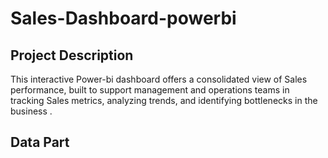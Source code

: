 # Sales-Dashboard-powerbi
## Project Description
This interactive Power-bi dashboard offers a consolidated view of Sales performance, built to support management and operations teams in tracking Sales metrics, analyzing trends, and identifying bottlenecks in the business .
## Data Part

